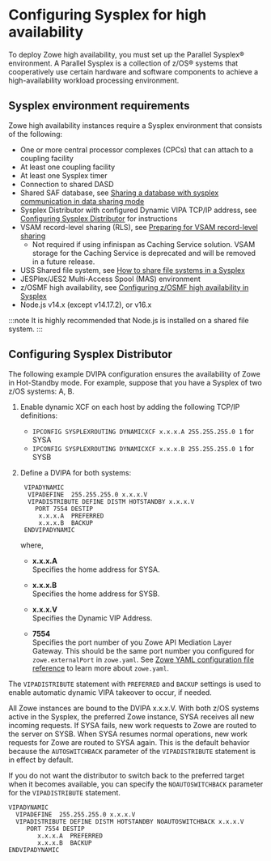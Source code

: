# Configuring Sysplex for high availability

To deploy Zowe high availability, you must set up the Parallel Sysplex® environment. A Parallel Sysplex is a collection of z/OS® systems that cooperatively use certain hardware and software components to achieve a high-availability workload processing environment.

## Sysplex environment requirements

Zowe high availability instances require a Sysplex environment that consists of the following:

- One or more central processor complexes (CPCs) that can attach to a coupling facility
- At least one coupling facility
- At least one Sysplex timer
- Connection to shared DASD
- Shared SAF database, see [Sharing a database with sysplex communication in data sharing mode](https://www.ibm.com/docs/en/zos/2.1.0?topic=sd-sharing-database-sysplex-communication-in-data-sharing-mode)
- Sysplex Distributor with configured Dynamic VIPA TCP/IP address, see [Configuring Sysplex Distributor](#configuring-sysplex-distributor) for instructions
- VSAM record-level sharing (RLS), see [Preparing for VSAM record-level sharing](https://www.ibm.com/docs/en/zos/2.4.0?topic=sharing-preparing-vsam-record-level)
  - Not required if using infinispan as Caching Service solution. VSAM storage for the Caching Service is deprecated and will be removed in a future release.
- USS Shared file system, see [How to share file systems in a Sysplex](https://www.ibm.com/docs/en/zos/2.4.0?topic=planning-sharing-file-systems-in-sysplex)
- JESPlex/JES2 Multi-Access Spool (MAS) environment
- z/OSMF high availability, see [Configuring z/OSMF high availability in Sysplex](systemrequirements-zosmf-ha.md)
- Node.js v14.x (except v14.17.2), or v16.x

:::note
It is highly recommended that Node.js is installed on a shared file system.
:::

## Configuring Sysplex Distributor

The following example DVIPA configuration ensures the availability of Zowe in Hot-Standby mode. For example, suppose that you have a Sysplex of two z/OS systems: A, B.

1. Enable dynamic XCF on each host by adding the following TCP/IP definitions:
   - `IPCONFIG SYSPLEXROUTING DYNAMICXCF x.x.x.A 255.255.255.0 1` for SYSA
   - `IPCONFIG SYSPLEXROUTING DYNAMICXCF x.x.x.B 255.255.255.0 1` for SYSB

2. Define a DVIPA for both systems:

   ```plaintext
    VIPADYNAMIC                                                      
     VIPADEFINE  255.255.255.0 x.x.x.V
     VIPADISTRIBUTE DEFINE DISTM HOTSTANDBY x.x.x.V 
       PORT 7554 DESTIP
        x.x.x.A  PREFERRED 
        x.x.x.B  BACKUP                                         
    ENDVIPADYNAMIC
   ```

   where, 
   - **x.x.x.A**  
   Specifies the home address for SYSA.

   - **x.x.x.B**  
   Specifies the home address for SYSB.

   - **x.x.x.V**  
   Specifies the Dynamic VIP Address.

   - **7554**  
   Specifies the port number of you Zowe API Mediation Layer Gateway. This should be the same port number you configured for `zowe.externalPort` in `zowe.yaml`. See [Zowe YAML configuration file reference](../appendix/zowe-yaml-configuration.md) to learn more about `zowe.yaml`.

The `VIPADISTRIBUTE` statement with `PREFERRED` and `BACKUP` settings is used to enable automatic dynamic VIPA takeover to occur, if needed.

All Zowe instances are bound to the DVIPA x.x.x.V. With both z/OS systems active in the Sysplex, the preferred Zowe instance, SYSA receives all new incoming requests.
If SYSA fails, new work requests to Zowe are routed to the server on SYSB. When SYSA resumes normal operations, new work requests for Zowe are routed to SYSA again.  This is the default behavior because the `AUTOSWITCHBACK` parameter of the `VIPADISTRIBUTE` statement is in effect by default.

If you do not want the distributor to switch back to the preferred target when it becomes available, you can specify the `NOAUTOSWITCHBACK` parameter for the `VIPADISTRIBUTE` statement.

```plaintext
VIPADYNAMIC                                                      
  VIPADEFINE  255.255.255.0 x.x.x.V
  VIPADISTRIBUTE DEFINE DISTM HOTSTANDBY NOAUTOSWITCHBACK x.x.x.V 
     PORT 7554 DESTIP
        x.x.x.A  PREFERRED 
        x.x.x.B  BACKUP                                         
ENDVIPADYNAMIC
```
